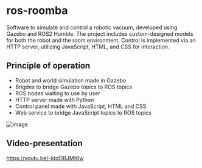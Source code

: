# ros-roomba
Software to simulate and control a robotic vacuum, developed using Gazebo and ROS2 Humble. The project includes custom-designed models for both the robot and the room environment. Control is implemented via an HTTP server, utilizing JavaScript, HTML, and CSS for interaction.
## Principle of operation
- Robot and world simulation made in Gazebo
- Brigdes to bridge Gazebo topics to ROS topics
- ROS nodes waiting to use by user
- HTTP server made with Python
- Control panel made with JavaScript, HTML and CSS
- Web service to bridge JavaScript topics to ROS topics

![image](https://github.com/KlaudiuszSoltysik/ros-roomba/assets/109976941/9f177486-641f-4f54-9db8-8db896f7dedf)

## Video-presentation
https://youtu.be/-lddOBJMt6w
